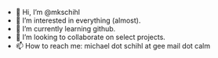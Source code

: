 - 👋 Hi, I’m @mkschihl
- 👀 I’m interested in everything (almost).
- 🌱 I’m currently learning github.
- 💞️ I’m looking to collaborate on select projects.
- 📫 How to reach me: michael dot schihl at gee mail dot calm

<!---
mkschihl/mkschihl is a ✨ special ✨ repository because its `README.md` (this file) appears on your GitHub profile.
You can click the Preview link to take a look at your changes.
--->
